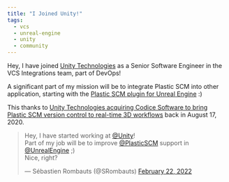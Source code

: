 ```yaml
---
title: "I Joined Unity!"
tags:
  - vcs
  - unreal-engine
  - unity
  - community
---
```


Hey, I have joined [Unity Technologies][Unity] as a Senior Software Engineer in the VCS Integrations team, part of DevOps!

A significant part of my mission will be to integrate Plastic SCM into other application, starting with the [Plastic SCM plugin for Unreal Engine][UEPlasticPlugin] :)

This thanks to [Unity Technologies acquiring Codice Software to bring Plastic SCM version control to real-time 3D workflows][UnityAcquiredCodice] back in August 17, 2020.

<blockquote class="twitter-tweet" data-theme="light"><p lang="en" dir="ltr">Hey, I have started working at <a href="https://twitter.com/unity?ref_src=twsrc%5Etfw">@Unity</a>!<br>Part of my job will be to improve <a href="https://twitter.com/plasticscm?ref_src=twsrc%5Etfw">@PlasticSCM</a> support in <a href="https://twitter.com/UnrealEngine?ref_src=twsrc%5Etfw">@UnrealEngine</a> ;)<br>Nice, right?</p>&mdash; Sébastien Rombauts (@SRombauts) <a href="https://twitter.com/SRombauts/status/1496159161775763471?ref_src=twsrc%5Etfw">February 22, 2022</a></blockquote> <script async src="https://platform.twitter.com/widgets.js" charset="utf-8"></script>

[Unity]: https://unity.com
[UEPlasticPlugin]: /2016-04-25-unreal-engine-4-11-plastic-scm-source-control-provider
[UnityAcquiredCodice]: https://blog.unity.com/news/codice-software-joins-unity-technologies-to-bring-version-control-to-real-time-3d-workflows
